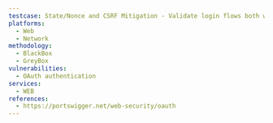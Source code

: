 ```yaml
---
testcase: State/Nonce and CSRF Mitigation - Validate login flows both with and without state to confirm CSRF is not possible. Web (HTTP/HTTPS) service
platforms: 
  - Web
  - Network
methodology: 
  - BlackBox
  - GreyBox
vulnerabilities:
  - OAuth authentication
services:
  - WEB
references:
  - https://portswigger.net/web-security/oauth
---
```

